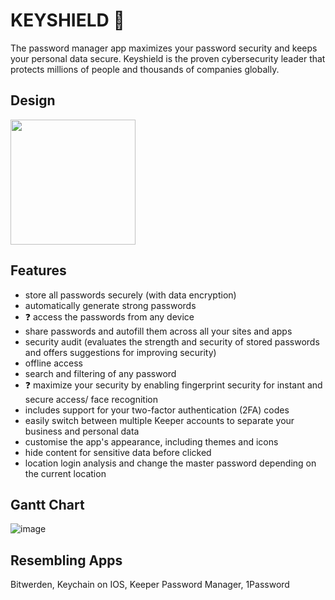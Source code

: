 # KEYSHIELD 🔐

The password manager app maximizes your password security and keeps your personal data secure.
Keyshield is the proven cybersecurity leader that protects millions of people and thousands of companies globally.
## Design
<img src="https://github.com/Marys-Hub/PasswordManager/assets/115468048/3bae29fa-df8b-42ba-a0a4-b5e8fb1a974f" width=200>

## Features
  - store all passwords securely (with data encryption)
  - automatically generate strong passwords
  - ❓ access the passwords from any device
  - share passwords and autofill them across all your sites and apps
  - security audit (evaluates the strength and security of stored passwords and offers suggestions for improving security)
  - offline access
  - search and filtering of any password
  - ❓ maximize your security by enabling fingerprint security for instant and secure access/ face recognition
  - includes support for your two-factor authentication (2FA) codes
  - easily switch between multiple Keeper accounts to separate your business and personal data
  - customise the app's appearance, including themes and icons
  - hide content for sensitive data before clicked
  - location login analysis and change the master password depending on the current location
## Gantt Chart
![image](https://github.com/Marys-Hub/PasswordManager/assets/115468048/ba175170-0d4e-4427-912c-39d81429ad77)
## Resembling Apps
Bitwerden, Keychain on IOS, Keeper Password Manager, 1Password
